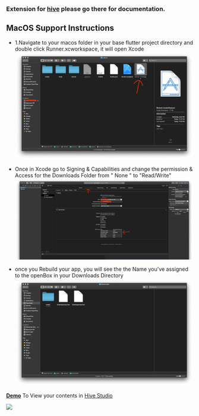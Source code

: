 ### Extension for [hive](https://github.com/leisim/hive) please go there for documentation.

## MacOS Support Instructions

 - 1.Navigate to your macos folder in your base flutter project directory
and double click Runner.xcworkspace, it will open Xcode
![macos Folder](images/Lib-MacOSFolder.png?raw=false "macos Folder")

 - Once in Xcode go to Signing & Capabilities and change the permission & Access 
for the Downloads Folder from " None " to "Read/Write"
![Xcode Config](images/Xcode.png?raw=false "Xcode Config")

 - once you Rebuild your app, you will see the the Name you've assigned to the openBox
in your Downloads Directory
![Downloads Folder](images/DownloadsFolder.png?raw=false "Downloads Folder")

**[Demo](https://studio.hivedb.dev/#/)**
To View your contents in [Hive Studio](https://github.com/hivedb/studio)

![](https://media.giphy.com/media/YN2TokAYgtc4O9lLTZ/giphy.gif)
